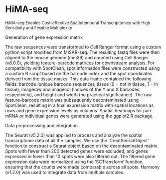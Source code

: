 # HiMA-seq

<font size=2>HiMA-seq Enables Cost-effective Spatiotemporal Transcriptomics with High Sensitivity and Flexible Multiplexity</font>

Generation of gene expression matrix

The raw sequences were transformed to Cell Ranger format using a custom python script modified from MISAR-seq. The resulting fastq files were then aligned to the mouse genome (mm39) and counted using Cell Ranger (v8.0.0), yielding feature-barcode matrices for downstream analysis.
For compatibility with SpotClean, spot information files were constructed using a custom R script based on the barcode index and the spot coordinates derived from the tissue masks. This data frame contained the following fields: barcode (unique barcode sequence), tissue (0 = not in tissue, 1 = in tissue), imagerow and imagecol (indices of the Y and X barcodes, respectively), and height and width (no practical significance). The raw feature–barcode matrix was subsequently decontaminated using SpotClean, resulting in a final expression matrix with spatial locations as rows and gene expression levels as columns. Spatial heatmaps for pan-mRNA or individual genes were generated using the ggplot2 R package.

Data preprocessing and integration

The Seurat (v5.2.0) was applied to process and analyze the spatial transcriptome data of all the samples. We use the ‘CreatSeuratObject’ function to construct a Seurat object based on the decontaminated matrix. Spots with fewer than 200 detected genes were excluded, and genes expressed in fewer than 10 spots were also filtered out. The filtered gene expression data were normalized using the ‘SCTransform’ function, ensuring that the counts were made comparable across all spots. Harmony (v1.2.0) was used to integrate data from multiple samples.
